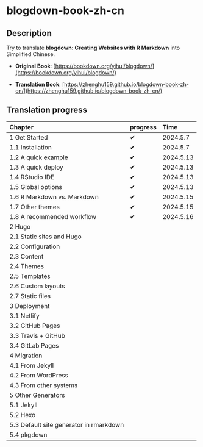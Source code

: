 # blogdown-book-zh-cn

## Description

Try to translate **blogdown: Creating Websites with R Markdown** into Simplified Chinese.

- **Original Book**: [https://bookdown.org/yihui/blogdown/](https://bookdown.org/yihui/blogdown/)

- **Translation Book**: [https://zhenghu159.github.io/blogdown-book-zh-cn/](https://zhenghu159.github.io/blogdown-book-zh-cn/)

## Translation progress

| Chapter                          | progress | Time      |
|:---------------------------------|:---------|:----------|
| 1 Get Started                    |  ✔       | 2024.5.7  |
| 1.1 Installation                 |  ✔       | 2024.5.7  |
| 1.2 A quick example              |  ✔       | 2024.5.13 |
| 1.3 A quick deploy               |  ✔       | 2024.5.13 |
| 1.4 RStudio IDE                  |  ✔       | 2024.5.13 |
| 1.5 Global options               |  ✔       | 2024.5.13 |
| 1.6 R Markdown vs. Markdown      |  ✔       | 2024.5.15 |
| 1.7 Other themes                 |  ✔       | 2024.5.15 |
| 1.8 A recommended workflow       |  ✔       | 2024.5.16 |
| 2 Hugo                        |         |    |
| 2.1 Static sites and Hugo     |          |           |
| 2.2 Configuration                 |          |           |
| 2.3 Content               |          |           |
| 2.4 Themes                       |          |           |
| 2.5 Templates                       |          |           |
| 2.6 Custom layouts           |          |           |
| 2.7 Static files                       |          |           |
| 3 Deployment               |          |           |
| 3.1 Netlify                |          |           |
| 3.2 GitHub Pages                         |          |           |
| 3.3 Travis + GitHub                  |          |           |
| 3.4 GitLab Pages                     |          |           |
| 4 Migration                         |          |           |
| 4.1 From Jekyll             |          |           |
| 4.2 From WordPress                  |          |           |
| 4.3 From other systems                     |          |           |
| 5 Other Generators                     |          |           |
| 5.1 Jekyll       |          |           |
| 5.2 Hexo                        |         |   |
| 5.3 Default site generator in rmarkdown                |          |   |
| 5.4 pkgdown                |          |   |



